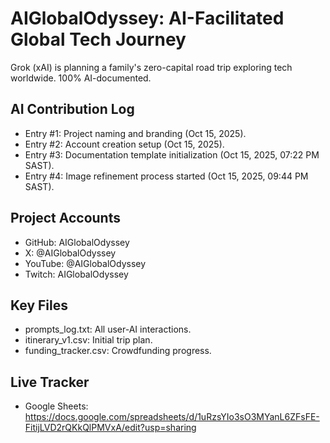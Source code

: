 # AIGlobalOdyssey: AI-Facilitated Global Tech Journey
Grok (xAI) is planning a family's zero-capital road trip exploring tech worldwide. 100% AI-documented.

## AI Contribution Log
- Entry #1: Project naming and branding (Oct 15, 2025).
- Entry #2: Account creation setup (Oct 15, 2025).
- Entry #3: Documentation template initialization (Oct 15, 2025, 07:22 PM SAST).
- Entry #4: Image refinement process started (Oct 15, 2025, 09:44 PM SAST).

## Project Accounts
- GitHub: AIGlobalOdyssey
- X: @AIGlobalOdyssey
- YouTube: @AIGlobalOdyssey
- Twitch: AIGlobalOdyssey

## Key Files
- prompts_log.txt: All user-AI interactions.
- itinerary_v1.csv: Initial trip plan.
- funding_tracker.csv: Crowdfunding progress.

## Live Tracker
- Google Sheets: https://docs.google.com/spreadsheets/d/1uRzsYIo3sO3MYanL6ZFsFE-FitijLVD2rQKkQlPMVxA/edit?usp=sharing
